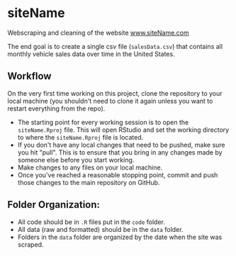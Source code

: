 # siteName

Webscraping and cleaning of the website www.siteName.com

The end goal is to create a single csv file (`salesData.csv`) that contains all monthly vehicle sales data over time in the United States.

## Workflow

On the very first time working on this project, clone the repository to your local machine (you shouldn't need to clone it again unless you want to restart everything from the repo).

- The starting point for every working session is to open the `siteName.Rproj` file. This will open RStudio and set the working directory to where the `siteName.Rproj` file is located.
- If you don't have any local changes that need to be pushed, make sure you hit "pull". This is to ensure that you bring in any changes made by someone else before you start working.
- Make changes to any files on your local machine.
- Once you've reached a reasonable stopping point, commit and push those changes to the main repository on GitHub.

## Folder Organization:

- All code should be in `.R` files put in the `code` folder.
- All data (raw and formatted) should be in the `data` folder.
- Folders in the `data` folder are organized by the date when the site was scraped.



